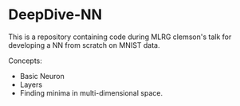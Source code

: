 # DeepDive-NN

This is a repository containing code during MLRG clemson's talk for developing a NN from scratch on MNIST data. 

Concepts:

- Basic Neuron
- Layers 
- Finding minima in multi-dimensional space. 

